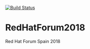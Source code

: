 [![Build Status](https://mendible.visualstudio.com/mendible/_apis/build/status/cmendible.RedHatForum2018)](https://mendible.visualstudio.com/mendible/_build/latest?definitionId=5)

# RedHatForum2018
Red Hat Forum Spain 2018
